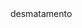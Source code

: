 <!doctyle html.>
<html>
<head>
<meta charset="utf-8"
<title> desmatamento </title>
<link red="stylesheet
